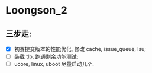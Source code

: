 # Loongson_2

## 三步走:

- [x] 初赛提交版本的性能优化, 修改 cache, issue_queue, lsu;
- [ ] 装载 tlb, 跑通剩余功能测试;
- [ ] ucore, linux, uboot 尽量启动几个.
